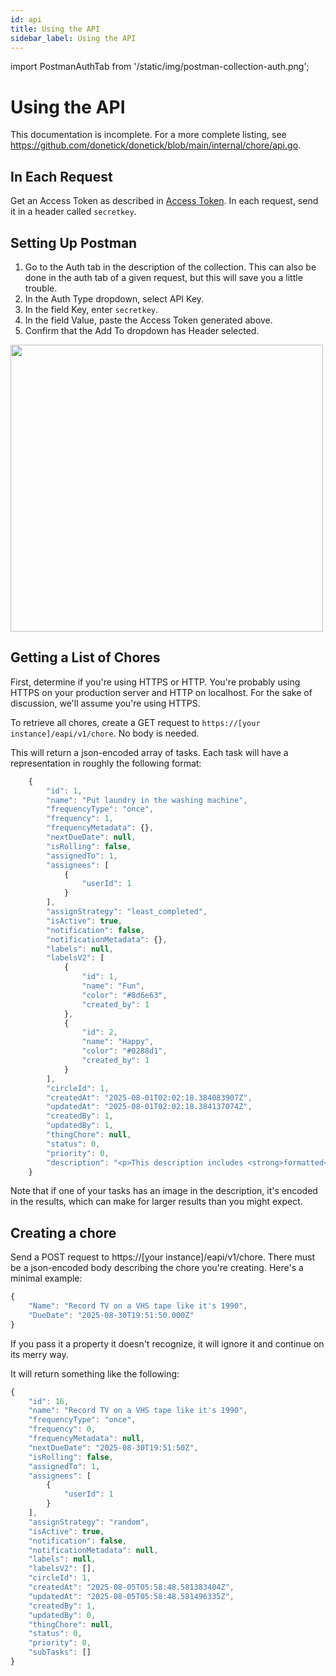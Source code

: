 ```yaml
---
id: api
title: Using the API
sidebar_label: Using the API
---
```


import PostmanAuthTab from '/static/img/postman-collection-auth.png';




# Using the API

This documentation is incomplete. For a more complete listing, see https://github.com/donetick/donetick/blob/main/internal/chore/api.go.

## In Each Request

Get an Access Token as described in [Access Token](access-token.md). In each request, send it in a header called `secretkey`. 

## Setting Up Postman
1. Go to the Auth tab in the description of the collection. This can also be done in the auth tab of a given request, but this will save you a little trouble.
2. In the Auth Type dropdown, select API Key. 
3. In the field Key, enter `secretkey`.
4. In the field Value, paste the Access Token generated above.
5. Confirm that the Add To dropdown has Header selected.

<img src={PostmanAuthTab} width="500" height="459"/>



## Getting a List of Chores

First, determine if you're using HTTPS or HTTP. You're probably using HTTPS on your production server and HTTP on localhost. For the sake of discussion, we'll assume you're using HTTPS.

To retrieve all chores, create a GET request to `https://[your instance]/eapi/v1/chore`. No body is needed.

This will return a json-encoded array of tasks. Each task will have a representation in roughly the following format:

```jsx title="Sample result"
    {
        "id": 1,
        "name": "Put laundry in the washing machine",
        "frequencyType": "once",
        "frequency": 1,
        "frequencyMetadata": {},
        "nextDueDate": null,
        "isRolling": false,
        "assignedTo": 1,
        "assignees": [
            {
                "userId": 1
            }
        ],
        "assignStrategy": "least_completed",
        "isActive": true,
        "notification": false,
        "notificationMetadata": {},
        "labels": null,
        "labelsV2": [
            {
                "id": 1,
                "name": "Fun",
                "color": "#8d6e63",
                "created_by": 1
            },
            {
                "id": 2,
                "name": "Happy",
                "color": "#0288d1",
                "created_by": 1
            }
        ],
        "circleId": 1,
        "createdAt": "2025-08-01T02:02:18.384083907Z",
        "updatedAt": "2025-08-01T02:02:18.384137074Z",
        "createdBy": 1,
        "updatedBy": 1,
        "thingChore": null,
        "status": 0,
        "priority": 0,
        "description": "<p>This description includes <strong>formatted</strong> <s>text</s></p>"
    }

```

Note that if one of your tasks has an image in the description, it's encoded in the results, which can make for larger results than you might expect.

## Creating a chore

Send a POST request to https://[your instance]/eapi/v1/chore. There must be a json-encoded body describing the chore you're creating. Here's a minimal example:
```jsx title="Sample body"
{
    "Name": "Record TV on a VHS tape like it's 1990",
    "DueDate": "2025-08-30T19:51:50.000Z"
}
```

If you pass it a property it doesn't recognize, it will ignore it and continue on its merry way. 

It will return something like the following:
```jsx title="Sample result"
{
    "id": 16,
    "name": "Record TV on a VHS tape like it's 1990",
    "frequencyType": "once",
    "frequency": 0,
    "frequencyMetadata": null,
    "nextDueDate": "2025-08-30T19:51:50Z",
    "isRolling": false,
    "assignedTo": 1,
    "assignees": [
        {
            "userId": 1
        }
    ],
    "assignStrategy": "random",
    "isActive": true,
    "notification": false,
    "notificationMetadata": null,
    "labels": null,
    "labelsV2": [],
    "circleId": 1,
    "createdAt": "2025-08-05T05:58:48.581383404Z",
    "updatedAt": "2025-08-05T05:58:48.581496335Z",
    "createdBy": 1,
    "updatedBy": 0,
    "thingChore": null,
    "status": 0,
    "priority": 0,
    "subTasks": []
}
```


